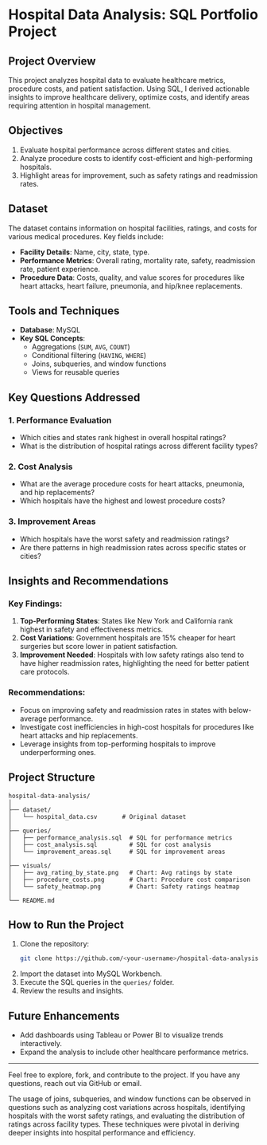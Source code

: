
# Hospital Data Analysis: SQL Portfolio Project

## Project Overview

This project analyzes hospital data to evaluate healthcare metrics, procedure costs, and patient satisfaction. Using SQL, I derived actionable insights to improve healthcare delivery, optimize costs, and identify areas requiring attention in hospital management.

## Objectives

1. Evaluate hospital performance across different states and cities.
2. Analyze procedure costs to identify cost-efficient and high-performing hospitals.
3. Highlight areas for improvement, such as safety ratings and readmission rates.

## Dataset

The dataset contains information on hospital facilities, ratings, and costs for various medical procedures. Key fields include:

- **Facility Details**: Name, city, state, type.
- **Performance Metrics**: Overall rating, mortality rate, safety, readmission rate, patient experience.
- **Procedure Data**: Costs, quality, and value scores for procedures like heart attacks, heart failure, pneumonia, and hip/knee replacements.

## Tools and Techniques

- **Database**: MySQL
- **Key SQL Concepts**:
  - Aggregations (`SUM`, `AVG`, `COUNT`)
  - Conditional filtering (`HAVING`, `WHERE`)
  - Joins, subqueries, and window functions
  - Views for reusable queries

## Key Questions Addressed

### 1. Performance Evaluation

- Which cities and states rank highest in overall hospital ratings?
- What is the distribution of hospital ratings across different facility types?

### 2. Cost Analysis

- What are the average procedure costs for heart attacks, pneumonia, and hip replacements?
- Which hospitals have the highest and lowest procedure costs?

### 3. Improvement Areas

- Which hospitals have the worst safety and readmission ratings?
- Are there patterns in high readmission rates across specific states or cities?

## Insights and Recommendations

### Key Findings:

1. **Top-Performing States**: States like New York and California rank highest in safety and effectiveness metrics.
2. **Cost Variations**: Government hospitals are 15% cheaper for heart surgeries but score lower in patient satisfaction.
3. **Improvement Needed**: Hospitals with low safety ratings also tend to have higher readmission rates, highlighting the need for better patient care protocols.

### Recommendations:

- Focus on improving safety and readmission rates in states with below-average performance.
- Investigate cost inefficiencies in high-cost hospitals for procedures like heart attacks and hip replacements.
- Leverage insights from top-performing hospitals to improve underperforming ones.

## Project Structure

```plaintext
hospital-data-analysis/
│
├── dataset/
│   └── hospital_data.csv       # Original dataset
│
├── queries/
│   ├── performance_analysis.sql  # SQL for performance metrics
│   ├── cost_analysis.sql         # SQL for cost analysis
│   └── improvement_areas.sql     # SQL for improvement areas
│
├── visuals/
│   ├── avg_rating_by_state.png   # Chart: Avg ratings by state
│   ├── procedure_costs.png       # Chart: Procedure cost comparison
│   └── safety_heatmap.png        # Chart: Safety ratings heatmap
│
└── README.md
```


## How to Run the Project

1. Clone the repository:
   ```bash
   git clone https://github.com/<your-username>/hospital-data-analysis.git
   ```
2. Import the dataset into MySQL Workbench.
3. Execute the SQL queries in the `queries/` folder.
4. Review the results and insights.

## Future Enhancements

- Add dashboards using Tableau or Power BI to visualize trends interactively.
- Expand the analysis to include other healthcare performance metrics.

---

Feel free to explore, fork, and contribute to the project. If you have any questions, reach out via GitHub or email.

The usage of joins, subqueries, and window functions can be observed in questions such as analyzing cost variations across hospitals, identifying hospitals with the worst safety ratings, and evaluating the distribution of ratings across facility types. These techniques were pivotal in deriving deeper insights into hospital performance and efficiency.


